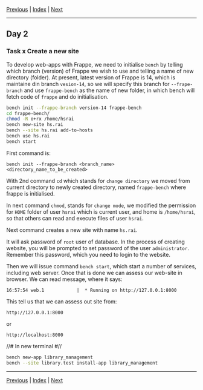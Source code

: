 [Previous](day1.md) | [Index](index.md) | [Next](day3.md)

---

## Day 2

### Task x Create a new site

To develop web-apps with Frappe, we need to initialise `bench` by telling which branch (version) of Frappe we wish to use and telling a name of new directory (folder). At present, latest version of Frappe is 14, which is maintaine din branch `vesion-14`, so we will specify this branch for `--frape-branch` and use `frappe-bench` as the name of new folder, in which bench will fetch code of `frappe` and do initialisation.


```bash
bench init --frappe-branch version-14 frappe-bench
cd frappe-bench/
chmod -R o+rx /home/hsrai
bench new-site hs.rai
bench --site hs.rai add-to-hosts
bench use hs.rai
bench start
```

First command is:

`bench init --frappe-branch <branch_name> <directory_name_to_be_created>`

With 2nd command `cd` which stands for `change directory` we moved from current directory to newly created directory, named `frappe-bench` where frappe is initialised.

In next command `chmod`, stands for `change mode`, we modified the permission for `HOME` folder of user `hsrai` which is current user, and home is `/home/hsrai`, so that others can read and execute files of user `hsrai`.

Next command creates a new site with name `hs.rai`.

It will ask password of `root` user of database. In the process of creating website, you will be prompted to set password of the user `administrator`. Remember this password, which you need to login to the website. 

Then we will issue command `bench start`, which start a number of services, including web server. Once that is done we can assess our web-site in browser. We can read message, where it says:

`16:57:54 web.1            |  * Running on http://127.0.0.1:8000`

This tell us that we can assess out site from:

`http://127.0.0.1:8000`

or

`http://localhost:8000`

//# In new terminal #//

```bash
bench new-app library_management
bench --site library.test install-app library_management

```


---

[Previous](day1.md) | [Index](index.md) | [Next](day3.md)
